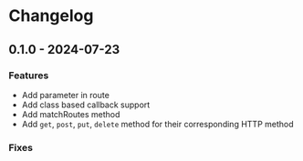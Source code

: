 # Changelog

## 0.1.0 - 2024-07-23

### Features
 - Add parameter in route
 - Add class based callback support
 - Add matchRoutes method
 - Add `get`, `post`, `put`, `delete` method for their corresponding HTTP method

### Fixes
